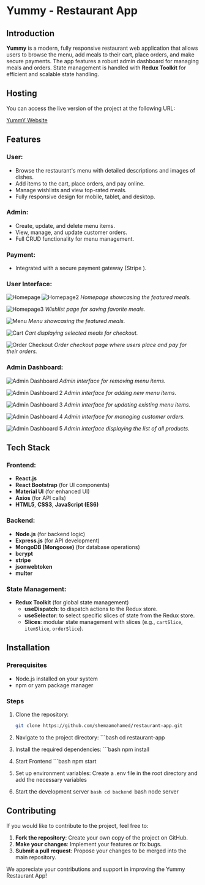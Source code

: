 # Yummy - Restaurant App

## Introduction
**Yummy** is a modern, fully responsive restaurant web application that allows users to browse the menu, add meals to their cart, place orders, and make secure payments. The app features a robust admin dashboard for managing meals and orders. State management is handled with **Redux Toolkit** for efficient and scalable state handling.
## Hosting

You can access the live version of the project at the following URL:

[YummY Website](http://ec2-13-61-64-46.eu-north-1.compute.amazonaws.com:3000/)

## Features
### User:
- Browse the restaurant's menu with detailed descriptions and images of dishes.
- Add items to the cart, place orders, and pay online.
- Manage wishlists and view top-rated meals.
- Fully responsive design for mobile, tablet, and desktop.

### Admin:
- Create, update, and delete menu items.
- View, manage, and update customer orders.
- Full CRUD functionality for menu management.

### Payment:
- Integrated with a secure payment gateway (Stripe ).

### User Interface:
![Homepage](./screenshots/Home1.png)
![Homepage2](./screenshots/Home2.png)
*Homepage showcasing the featured meals.*

![Homepage3](./screenshots/WishList.png)
*Wishlist page for saving favorite meals.*

![Menu](./screenshots/Menu.png)
*Menu showcasing the featured meals.*

![Cart](./screenshots/Cart.png)
*Cart displaying selected meals for checkout.*

![Order Checkout](./screenshots/Placeorder.png)
*Order checkout page where users place and pay for their orders.*

### Admin Dashboard:
![Admin Dashboard](./screenshots/remove.png)
*Admin interface for removing menu items.*

![Admin Dashboard 2](./screenshots/Additem.png)
*Admin interface for adding new menu items.*

![Admin Dashboard 3](./screenshots/Update.png)
*Admin interface for updating existing menu items.*

![Admin Dashboard 4](./screenshots/Orders.png)
*Admin interface for managing customer orders.*

![Admin Dashboard 5](./screenshots/productList.png)
*Admin interface displaying the list of all products.*



## Tech Stack
### Frontend:
- **React.js**
- **React Bootstrap** (for UI components)
- **Material UI** (for enhanced UI)
- **Axios** (for API calls)
- **HTML5**, **CSS3**, **JavaScript (ES6)**

### Backend:
- **Node.js** (for backend logic)
- **Express.js** (for API development)
- **MongoDB (Mongoose)** (for database operations)
- **bcrypt**
- **stripe**
- **jsonwebtoken**
- **multer**

### State Management:
- **Redux Toolkit** (for global state management)
  - **useDispatch**: to dispatch actions to the Redux store.
  - **useSelector**: to select specific slices of state from the Redux store.
  - **Slices**: modular state management with slices (e.g., `cartSlice`, `itemSlice`, `orderSlice`).


## Installation

### Prerequisites
- Node.js installed on your system
- npm or yarn package manager

### Steps
1. Clone the repository:
   ```bash
   git clone https://github.com/shemaamohamed/restaurant-app.git
2. Navigate to the project directory:
       ```bash
           cd restaurant-app
3. Install the required dependencies:
       ```bash
           npm install

4. Start Frontend
        ```bash
           npm start 
5. Set up environment variables:
   Create a .env file in the root directory and add the necessary variables 
6. Start the development server
        ```bash
           cd backend
        ```bash
           node server 
## Contributing
If you would like to contribute to the project, feel free to:

1. **Fork the repository**: Create your own copy of the project on GitHub.
2. **Make your changes**: Implement your features or fix bugs.
3. **Submit a pull request**: Propose your changes to be merged into the main repository.


We appreciate your contributions and support in improving the Yummy Restaurant App!


       
       
            


